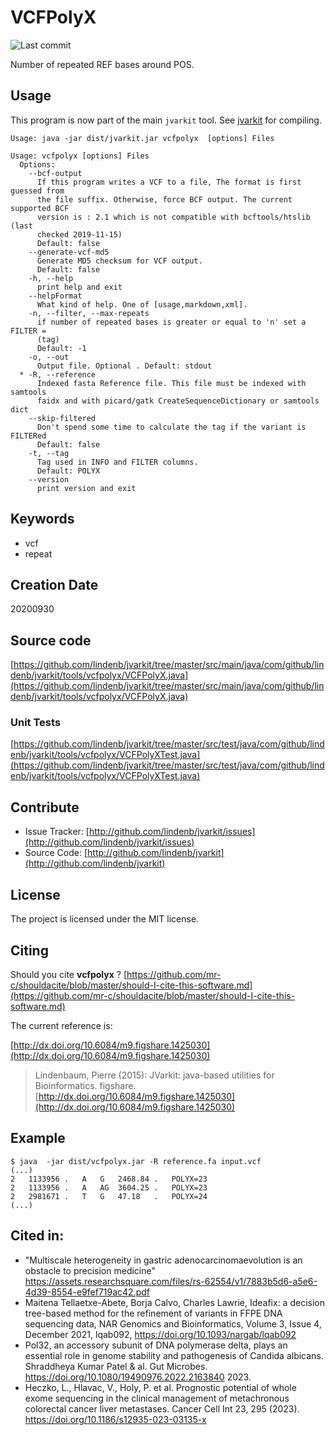 # VCFPolyX

![Last commit](https://img.shields.io/github/last-commit/lindenb/jvarkit.png)

Number of repeated REF bases around POS.


## Usage


This program is now part of the main `jvarkit` tool. See [jvarkit](JvarkitCentral.md) for compiling.


```
Usage: java -jar dist/jvarkit.jar vcfpolyx  [options] Files

Usage: vcfpolyx [options] Files
  Options:
    --bcf-output
      If this program writes a VCF to a file, The format is first guessed from 
      the file suffix. Otherwise, force BCF output. The current supported BCF 
      version is : 2.1 which is not compatible with bcftools/htslib (last 
      checked 2019-11-15)
      Default: false
    --generate-vcf-md5
      Generate MD5 checksum for VCF output.
      Default: false
    -h, --help
      print help and exit
    --helpFormat
      What kind of help. One of [usage,markdown,xml].
    -n, --filter, --max-repeats
      if number of repeated bases is greater or equal to 'n' set a FILTER = 
      (tag) 
      Default: -1
    -o, --out
      Output file. Optional . Default: stdout
  * -R, --reference
      Indexed fasta Reference file. This file must be indexed with samtools 
      faidx and with picard/gatk CreateSequenceDictionary or samtools dict
    --skip-filtered
      Don't spend some time to calculate the tag if the variant is FILTERed
      Default: false
    -t, --tag
      Tag used in INFO and FILTER columns.
      Default: POLYX
    --version
      print version and exit

```


## Keywords

 * vcf
 * repeat



## Creation Date

20200930

## Source code 

[https://github.com/lindenb/jvarkit/tree/master/src/main/java/com/github/lindenb/jvarkit/tools/vcfpolyx/VCFPolyX.java](https://github.com/lindenb/jvarkit/tree/master/src/main/java/com/github/lindenb/jvarkit/tools/vcfpolyx/VCFPolyX.java)

### Unit Tests

[https://github.com/lindenb/jvarkit/tree/master/src/test/java/com/github/lindenb/jvarkit/tools/vcfpolyx/VCFPolyXTest.java](https://github.com/lindenb/jvarkit/tree/master/src/test/java/com/github/lindenb/jvarkit/tools/vcfpolyx/VCFPolyXTest.java)


## Contribute

- Issue Tracker: [http://github.com/lindenb/jvarkit/issues](http://github.com/lindenb/jvarkit/issues)
- Source Code: [http://github.com/lindenb/jvarkit](http://github.com/lindenb/jvarkit)

## License

The project is licensed under the MIT license.

## Citing

Should you cite **vcfpolyx** ? [https://github.com/mr-c/shouldacite/blob/master/should-I-cite-this-software.md](https://github.com/mr-c/shouldacite/blob/master/should-I-cite-this-software.md)

The current reference is:

[http://dx.doi.org/10.6084/m9.figshare.1425030](http://dx.doi.org/10.6084/m9.figshare.1425030)

> Lindenbaum, Pierre (2015): JVarkit: java-based utilities for Bioinformatics. figshare.
> [http://dx.doi.org/10.6084/m9.figshare.1425030](http://dx.doi.org/10.6084/m9.figshare.1425030)


## Example

```
$ java  -jar dist/vcfpolyx.jar -R reference.fa input.vcf
(...)
2   1133956 .   A   G   2468.84 .   POLYX=23
2   1133956 .   A   AG  3604.25 .   POLYX=23
2   2981671 .   T   G   47.18   .   POLYX=24
(...)
```

## Cited in:

  * "Multiscale heterogeneity in gastric adenocarcinomaevolution is an obstacle to precision medicine" https://assets.researchsquare.com/files/rs-62554/v1/7883b5d6-a5e6-4d39-8554-e9fef719ac42.pdf
  * Maitena Tellaetxe-Abete, Borja Calvo, Charles Lawrie, Ideafix: a decision tree-based method for the refinement of variants in FFPE DNA sequencing data, NAR Genomics and Bioinformatics, Volume 3, Issue 4, December 2021, lqab092, https://doi.org/10.1093/nargab/lqab092
  * Pol32, an accessory subunit of DNA polymerase delta, plays an essential role in genome stability and pathogenesis of Candida albicans. Shraddheya Kumar Patel & al. Gut Microbes. https://doi.org/10.1080/19490976.2022.2163840 2023.
  * Heczko, L., Hlavac, V., Holy, P. et al. Prognostic potential of whole exome sequencing in the clinical management of metachronous colorectal cancer liver metastases. Cancer Cell Int 23, 295 (2023). https://doi.org/10.1186/s12935-023-03135-x



